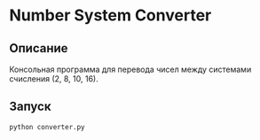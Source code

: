 # Number System Converter  

## Описание  
Консольная программа для перевода чисел между системами счисления (2, 8, 10, 16).  

## Запуск  
```bash
python converter.py